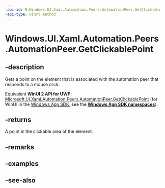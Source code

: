 ```yaml
---
-api-id: M:Windows.UI.Xaml.Automation.Peers.AutomationPeer.GetClickablePoint
-api-type: winrt method
---
```


<!-- Method syntax
public Windows.Foundation.Point GetClickablePoint()
-->

# Windows.UI.Xaml.Automation.Peers.AutomationPeer.GetClickablePoint

## -description
Gets a point on the element that is associated with the automation peer that responds to a mouse click.

Equivalent **WinUI 2 API for UWP**: [Microsoft.UI.Xaml.Automation.Peers.AutomationPeer.GetClickablePoint](/windows/winui/api/microsoft.ui.xaml.automation.peers.automationpeer.getclickablepoint) (for WinUI in the [Windows App SDK](/windows/apps/windows-app-sdk/), see the **[Windows App SDK namespaces](/windows/windows-app-sdk/api/winrt/)**).

## -returns
A point in the clickable area of the element.

## -remarks

## -examples

## -see-also
